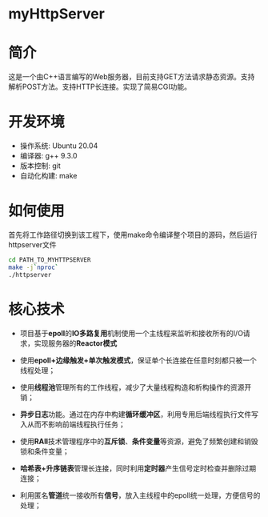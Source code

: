 # myHttpServer

# 简介
这是一个由C++语言编写的Web服务器，目前支持GET方法请求静态资源。支持解析POST方法。支持HTTP长连接。实现了简易CGI功能。

# 开发环境

- 操作系统: Ubuntu 20.04
- 编译器: g++ 9.3.0
- 版本控制: git
- 自动化构建: make

# 如何使用

首先将工作路径切换到该工程下，使用make命令编译整个项目的源码，然后运行httpserver文件

```bash
cd PATH_TO_MYHTTPSERVER
make -j`nproc`
./httpserver
```

# 核心技术

- 项目基于**epoll**的**IO多路复用**机制使用一个主线程来监听和接收所有的I/O请求，实现服务器的**Reactor模式**

- 使用**epoll+边缘触发+单次触发模式**，保证单个长连接在任意时刻都只被一个线程处理；

- 使用**线程池**管理所有的工作线程，减少了大量线程构造和析构操作的资源开销；

- **异步日志**功能。通过在内存中构建**循环缓冲区**，利用专用后端线程执行文件写入从而不影响前端线程执行任务；

- 使用**RAII**技术管理程序中的**互斥锁**、**条件变量**等资源，避免了频繁创建和销毁锁和条件变量；

- **哈希表+升序链表**管理长连接，同时利用**定时器**产生信号定时检查并删除过期连接；

- 利用匿名**管道**统一接收所有**信号**，放入主线程中的epoll统一处理，方便信号的处理；

  
